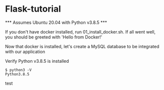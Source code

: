 # Flask-tutorial

*** Assumes Ubuntu 20.04 with Python v3.8.5 ***

If you don't have docker installed, run 01_install_docker.sh. If all went well, you should be greeted with 'Hello from Docker!'

Now that docker is installed, let's create a MySQL database to be integrated with our application

Verify Python v3.8.5 is installed

    $ python3 -V
    Python3.8.5
    

test

